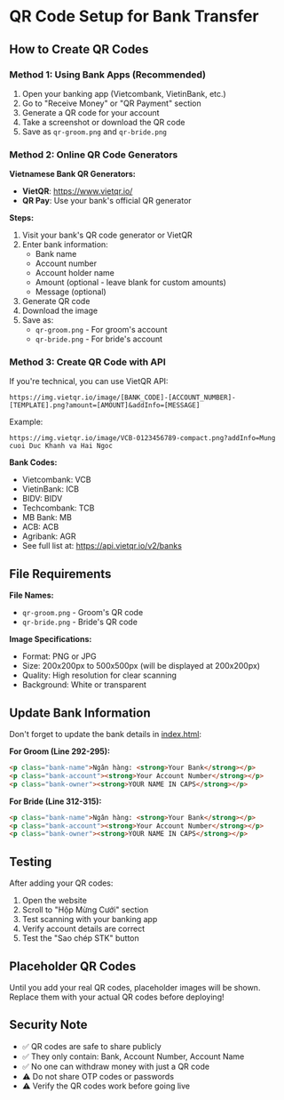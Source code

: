 # QR Code Setup for Bank Transfer

## How to Create QR Codes

### Method 1: Using Bank Apps (Recommended)
1. Open your banking app (Vietcombank, VietinBank, etc.)
2. Go to "Receive Money" or "QR Payment" section
3. Generate a QR code for your account
4. Take a screenshot or download the QR code
5. Save as `qr-groom.png` and `qr-bride.png`

### Method 2: Online QR Code Generators

**Vietnamese Bank QR Generators:**
- **VietQR**: https://www.vietqr.io/
- **QR Pay**: Use your bank's official QR generator

**Steps:**
1. Visit your bank's QR code generator or VietQR
2. Enter bank information:
   - Bank name
   - Account number
   - Account holder name
   - Amount (optional - leave blank for custom amounts)
   - Message (optional)
3. Generate QR code
4. Download the image
5. Save as:
   - `qr-groom.png` - For groom's account
   - `qr-bride.png` - For bride's account

### Method 3: Create QR Code with API

If you're technical, you can use VietQR API:

```
https://img.vietqr.io/image/[BANK_CODE]-[ACCOUNT_NUMBER]-[TEMPLATE].png?amount=[AMOUNT]&addInfo=[MESSAGE]
```

Example:
```
https://img.vietqr.io/image/VCB-0123456789-compact.png?addInfo=Mung cuoi Duc Khanh va Hai Ngoc
```

**Bank Codes:**
- Vietcombank: VCB
- VietinBank: ICB
- BIDV: BIDV
- Techcombank: TCB
- MB Bank: MB
- ACB: ACB
- Agribank: AGR
- See full list at: https://api.vietqr.io/v2/banks

## File Requirements

**File Names:**
- `qr-groom.png` - Groom's QR code
- `qr-bride.png` - Bride's QR code

**Image Specifications:**
- Format: PNG or JPG
- Size: 200x200px to 500x500px (will be displayed at 200x200px)
- Quality: High resolution for clear scanning
- Background: White or transparent

## Update Bank Information

Don't forget to update the bank details in [index.html](../../index.html):

**For Groom (Line 292-295):**
```html
<p class="bank-name">Ngân hàng: <strong>Your Bank</strong></p>
<p class="bank-account"><strong>Your Account Number</strong></p>
<p class="bank-owner"><strong>YOUR NAME IN CAPS</strong></p>
```

**For Bride (Line 312-315):**
```html
<p class="bank-name">Ngân hàng: <strong>Your Bank</strong></p>
<p class="bank-account"><strong>Your Account Number</strong></p>
<p class="bank-owner"><strong>YOUR NAME IN CAPS</strong></p>
```

## Testing

After adding your QR codes:
1. Open the website
2. Scroll to "Hộp Mừng Cưới" section
3. Test scanning with your banking app
4. Verify account details are correct
5. Test the "Sao chép STK" button

## Placeholder QR Codes

Until you add your real QR codes, placeholder images will be shown. Replace them with your actual QR codes before deploying!

## Security Note

- ✅ QR codes are safe to share publicly
- ✅ They only contain: Bank, Account Number, Account Name
- ✅ No one can withdraw money with just a QR code
- ⚠️ Do not share OTP codes or passwords
- ⚠️ Verify the QR codes work before going live
